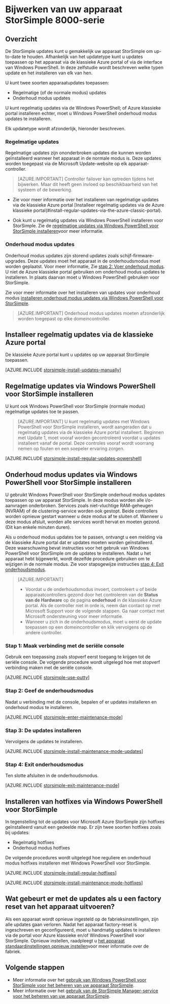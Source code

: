 <properties
   pageTitle="Bijwerken van uw apparaat StorSimple | Microsoft Azure"
   description="Hoe normaal en onderhoud modus updates en hotfixes installeren met de functie StorSimple update."
   services="storsimple"
   documentationCenter="NA"
   authors="SharS"
   manager="carmonm"
   editor="" />
<tags 
   ms.service="storsimple"
   ms.devlang="NA"
   ms.topic="article"
   ms.tgt_pltfrm="NA"
   ms.workload="TBD"
   ms.date="06/28/2016"
   ms.author="v-sharos" />

# <a name="update-your-storsimple-8000-series-device"></a>Bijwerken van uw apparaat StorSimple 8000-serie

## <a name="overview"></a>Overzicht

De StorSimple updates kunt u gemakkelijk uw apparaat StorSimple om up-to-date te houden. Afhankelijk van het updatetype kunt u updates toepassen op het apparaat via de klassieke Azure portal of via de interface van Windows PowerShell. In deze zelfstudie wordt beschreven welke typen update en het installeren van elk van hen.

U kunt twee soorten apparaatupdates toepassen: 

- Regelmatige (of de normale modus) updates
- Onderhoud modus updates

U kunt regelmatig updates via de Windows PowerShell; of Azure klassieke portal installeren echter, moet u Windows PowerShell onderhoud modus updates te installeren. 

Elk updatetype wordt afzonderlijk, hieronder beschreven.

### <a name="regular-updates"></a>Regelmatige updates

Regelmatige updates zijn ononderbroken updates die kunnen worden geïnstalleerd wanneer het apparaat in de normale modus is. Deze updates worden toegepast via de Microsoft Update-website op elk apparaat-controller. 

> [AZURE.IMPORTANT] Controller failover kan optreden tijdens het bijwerken. Maar dit heeft geen invloed op beschikbaarheid van het systeem of de bewerking.

- Zie voor meer informatie over het installeren van regelmatige updates via de klassieke Azure portal [Installeer regelmatig updates via de Azure klassieke portal(#install-regular-updates-via-the-azure-classic-portal).

- Ook kunt u regelmatig updates via Windows PowerShell installeren voor StorSimple. Zie de [regelmatige updates via Windows PowerShell voor StorSimple installeren](#install-regular-updates-via-windows-powershell-for-storsimple)voor meer informatie.

### <a name="maintenance-mode-updates"></a>Onderhoud modus updates

Onderhoud modus updates zijn storend updates zoals schijf-firmware-upgrades. Deze updates moet het apparaat in de onderhoudsmodus moet worden geplaatst. Voor meer informatie, Zie [stap 2: Voer onderhoud modus](#step2). U niet de Azure klassieke portal gebruiken om onderhoud modus updates te installeren. In plaats daarvan moet u Windows PowerShell gebruiken voor StorSimple. 

Zie voor meer informatie over het installeren van updates voor onderhoud modus [installeren onderhoud modus updates via Windows PowerShell voor StorSimple](#install-maintenance-mode-updates-via-windows-powershell-for-storsimple).

> [AZURE.IMPORTANT] Onderhoud modus updates moeten afzonderlijk worden toegepast op elke domeincontroller. 

## <a name="install-regular-updates-via-the-azure-classic-portal"></a>Installeer regelmatig updates via de klassieke Azure portal

De klassieke Azure portal kunt u updates op uw apparaat StorSimple toepassen.

[AZURE.INCLUDE [storsimple-install-updates-manually](../../includes/storsimple-install-updates-manually.md)]

## <a name="install-regular-updates-via-windows-powershell-for-storsimple"></a>Regelmatige updates via Windows PowerShell voor StorSimple installeren

U kunt ook Windows PowerShell voor StorSimple (normale modus) regelmatige updates toe te passen.

> [AZURE.IMPORTANT] U kunt regelmatig updates met Windows PowerShell voor StorSimple installeren, wordt aangeraden dat u regelmatig updates via de klassieke Azure portal installeert. Beginnen met Update 1, moet vooraf worden gecontroleerd voordat u updates installeert vanaf de portal. Deze controles vooraf wordt voorrang nemen op fouten en een soepeler ervaring zorgen. 

[AZURE.INCLUDE [storsimple-install-regular-updates-powershell](../../includes/storsimple-install-regular-updates-powershell.md)]

## <a name="install-maintenance-mode-updates-via-windows-powershell-for-storsimple"></a>Onderhoud modus updates via Windows PowerShell voor StorSimple installeren

U gebruikt Windows PowerShell voor StorSimple onderhoud modus updates toepassen op uw apparaat StorSimple. In deze modus worden alle i/o-aanvragen onderbroken. Services zoals niet-vluchtige RAM-geheugen (NVRAM) of de clustering-service worden ook gestopt. Beide controllers worden opnieuw gestart wanneer u deze modus af te sluiten of. Wanneer u deze modus afsluit, worden alle services wordt hervat en moeten gezond. (Dit kan enkele minuten duren).

Als u onderhoud modus updates toe te passen, ontvangt u een melding via de klassieke Azure portal dat er updates moeten worden geïnstalleerd. Deze waarschuwing bevat instructies voor het gebruik van Windows PowerShell voor StorSimple om de updates te installeren. Nadat u het apparaat hebt bijgewerkt, wordt dezelfde procedure gebruiken om te wijzigen in de normale modus. Zie voor stapsgewijze instructies [stap 4: Exit onderhoudsmodus](#step4).

> [AZURE.IMPORTANT] 
> 
> - Voordat u de onderhoudsmodus invoert, controleert u of beide apparaatcontrollers gezond door het controleren van de **Status van de Hardware** op de pagina **onderhoud** in de klassieke Azure portal. Als de controller niet in orde is, neem dan contact op met Microsoft Support voor de volgende stappen. Ga naar contact met Microsoft ondersteuning voor meer informatie. 
> - Wanneer u zich in de onderhoudsmodus, moet u eerst de update toepassen op een domeincontroller en klik vervolgens op de andere controller.

### <a name="step-1-connect-to-the-serial-console-a-namestep1"></a>Stap 1: Maak verbinding met de seriële console<a name="step1">

Gebruik een toepassing zoals stopverf eerst toegang te krijgen tot de seriële console. De volgende procedure wordt uitgelegd hoe met stopverf verbinding maken met de seriële console.

[AZURE.INCLUDE [storsimple-use-putty](../../includes/storsimple-use-putty.md)]

### <a name="step-2-enter-maintenance-mode-a-namestep2"></a>Stap 2: Geef de onderhoudsmodus<a name="step2">

Nadat u verbinding met de console, bepalen of er updates installeren en onderhoud modus te installeren.

[AZURE.INCLUDE [storsimple-enter-maintenance-mode](../../includes/storsimple-enter-maintenance-mode.md)]

### <a name="step-3-install-your-updates-a-namestep3"></a>Stap 3: De updates installeren<a name="step3">

Vervolgens de updates te installeren.

[AZURE.INCLUDE [storsimple-install-maintenance-mode-updates](../../includes/storsimple-install-maintenance-mode-updates.md)]
 
### <a name="step-4-exit-maintenance-mode-a-namestep4"></a>Stap 4: Exit onderhoudsmodus<a name="step4">

Ten slotte afsluiten in de onderhoudsmodus.

[AZURE.INCLUDE [storsimple-exit-maintenance-mode](../../includes/storsimple-exit-maintenance-mode.md)]

## <a name="install-hotfixes-via-windows-powershell-for-storsimple"></a>Installeren van hotfixes via Windows PowerShell voor StorSimple

In tegenstelling tot de updates voor Microsoft Azure StorSimple zijn hotfixes geïnstalleerd vanuit een gedeelde map. Er zijn twee soorten hotfixes zoals bij updates: 

- Regelmatig hotfixes 
- Onderhoud modus hotfixes  

De volgende procedures wordt uitgelegd hoe reguliere en onderhoud modus hotfixes installeren met Windows PowerShell voor StorSimple.

[AZURE.INCLUDE [storsimple-install-regular-hotfixes](../../includes/storsimple-install-regular-hotfixes.md)]

[AZURE.INCLUDE [storsimple-install-maintenance-mode-hotfixes](../../includes/storsimple-install-maintenance-mode-hotfixes.md)]

## <a name="what-happens-to-updates-if-you-perform-a-factory-reset-of-the-device"></a>Wat gebeurt er met de updates als u een factory reset van het apparaat uitvoeren?

Als een apparaat wordt opnieuw ingesteld op de fabrieksinstellingen, zijn alle updates gaan verloren. Nadat het apparaat factory-reset is ingeschreven en geconfigureerd, moet u handmatig updates te installeren via de portal voor Azure klassieke en/of Windows PowerShell voor StorSimple. Opnieuw instellen, raadpleegt u [het apparaat standaardinstellingen opnieuw instellen](storsimple-manage-device-controller.md#reset-the-device-to-factory-default-settings)voor meer informatie over de fabriek.

## <a name="next-steps"></a>Volgende stappen

- Meer informatie over het [gebruik van Windows PowerShell voor StorSimple voor het beheren van uw apparaat StorSimple](storsimple-windows-powershell-administration.md).
- Meer informatie over het [gebruik van de StorSimple Manager-service voor het beheren van uw apparaat StorSimple](storsimple-manager-service-administration.md).
